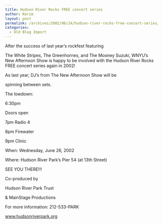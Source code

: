 ```yaml
---
title: Hudson River Rocks FREE concert series
author: Kerim
layout: post
permalink: /archives/2002/06/24/hudson-river-rocks-free-concert-series/
categories:
  - Old Blog Import
---
```

After the success of last year&#8217;s rockfest featuring  
  
The White Stripes, The Greenhornes, and The Mooney Suzuki, WNYU&#8217;s New Afternoon Show is happy to be involved with the Hudson River Rocks FREE concert series again in 2002!

As last year, DJ&#8217;s from The New Afternoon Show will be  
  
spinning between sets.

The lowdown:

6:30pm  
  
Doors open

7pm Radio 4

8pm Firewater

9pm Clinic

When: Wednesday, June 26, 2002  
  
Where: Hudson River Park&#8217;s Pier 54 (at 13th Street)

SEE YOU THERE!!!

Co-produced by  
  
Hudson River Park Trust  
  
& MainStage Productions

For more information: 212-533-PARK  
  
<a href="http://www.hudsonriverpark.org" onclick="_gaq.push(['_trackEvent', 'outbound-article', 'http://www.hudsonriverpark.org', 'www.hudsonriverpark.org']);" >www.hudsonriverpark.org</a>


